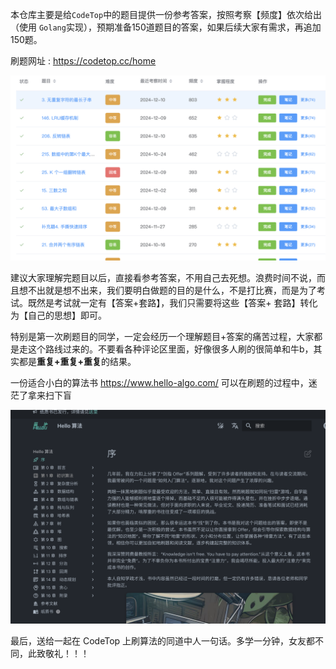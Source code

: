 本仓库主要是给`CodeTop`中的题目提供一份参考答案，按照考察【频度】依次给出（使用 `Golang`实现），预期准备150道题目的答案，如果后续大家有需求，再追加150题。

刷题网址 :  https://codetop.cc/home

![](./images/20241212172641.png)

建议大家理解完题目以后，直接看参考答案，不用自己去死想。浪费时间不说，而且想不出就是想不出来，我们要明白做题的目的是什么，不是打比赛，而是为了考试。既然是考试就一定有【答案+套路】，我们只需要将这些【答案+ 套路】转化为【自己的思想】即可。

特别是第一次刷题目的同学，一定会经历一个理解题目+答案的痛苦过程，大家都是走这个路线过来的。不要看各种评论区里面，好像很多人刷的很简单和牛b，其实都是**重复+重复+重复**的结果。

一份适合小白的算法书  https://www.hello-algo.com/  可以在刷题的过程中，迷茫了拿来扫下盲

![](./images/20241212172245.png)

最后，送给一起在 CodeTop 上刷算法的同道中人一句话。多学一分钟，女友都不同，此致敬礼！！！